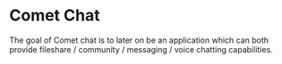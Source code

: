 # Comet Chat

The goal of Comet chat is to later on be an application which can both provide fileshare / community / messaging / voice chatting capabilities.